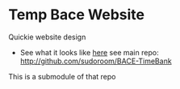 # Temp Bace Website

Quickie website design
* See what it looks like [here](http://romyilano.github.io/BaceWebSite1/)
see main repo: 
http://github.com/sudoroom/BACE-TimeBank

This is a submodule of that repo
